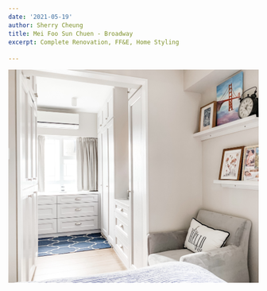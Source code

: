 ```yaml
---
date: '2021-05-19'
author: Sherry Cheung
title: Mei Foo Sun Chuen - Broadway
excerpt: Complete Renovation, FF&E, Home Styling

---
```

![](/uploads/img_2564.jpg)